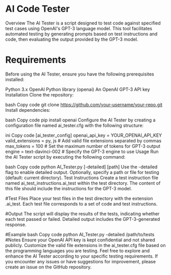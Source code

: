 


# AI Code Tester
Overview
The AI Tester is a script designed to test code against specified test cases using OpenAI's GPT-3 language model. This tool facilitates automated testing by generating prompts based on test instructions and code, then evaluating the output provided by the GPT-3 model.

# Requirements
Before using the AI Tester, ensure you have the following prerequisites installed:

Python 3.x
OpenAI Python library (openai)
An OpenAI GPT-3 API key
Installation
Clone the repository:

bash
Copy code
git clone https://github.com/your-username/your-repo.git
Install dependencies:

bash
Copy code
pip install openai
Configure the AI Tester by creating a configuration file named ai_tester.cfg with the following structure:

ini
Copy code
[ai_tester_config]
openai_api_key = YOUR_OPENAI_API_KEY
valid_extensions = py, js  # Add valid file extensions separated by commas
max_tokens = 100  # Set the maximum number of tokens for GPT-3 output
engine = text-davinci-002  # Specify the GPT-3 engine to use
Usage
Run the AI Tester script by executing the following command:

bash
Copy code
python AI_Tester.py [-detailed] [path]
Use the -detailed flag to enable detailed output.
Optionally, specify a path or file for testing (default: current directory).
Test Instructions
Create a test instruction file named ai_test_instructions.ai_test within the test directory. The content of this file should include the instructions for the GPT-3 model.

#Test Files
Place your test files in the test directory with the extension .ai_test. Each test file corresponds to a set of code and test instructions.

#Output
The script will display the results of the tests, indicating whether each test passed or failed. Detailed output includes the GPT-3-generated response.

#Example
bash
Copy code
python AI_Tester.py -detailed /path/to/tests
#Notes
Ensure your OpenAI API key is kept confidential and not shared publicly.
Customize the valid file extensions in the ai_tester.cfg file based on the programming languages you are testing.
Feel free to explore and enhance the AI Tester according to your specific testing requirements. If you encounter any issues or have suggestions for improvement, please create an issue on the GitHub repository.
